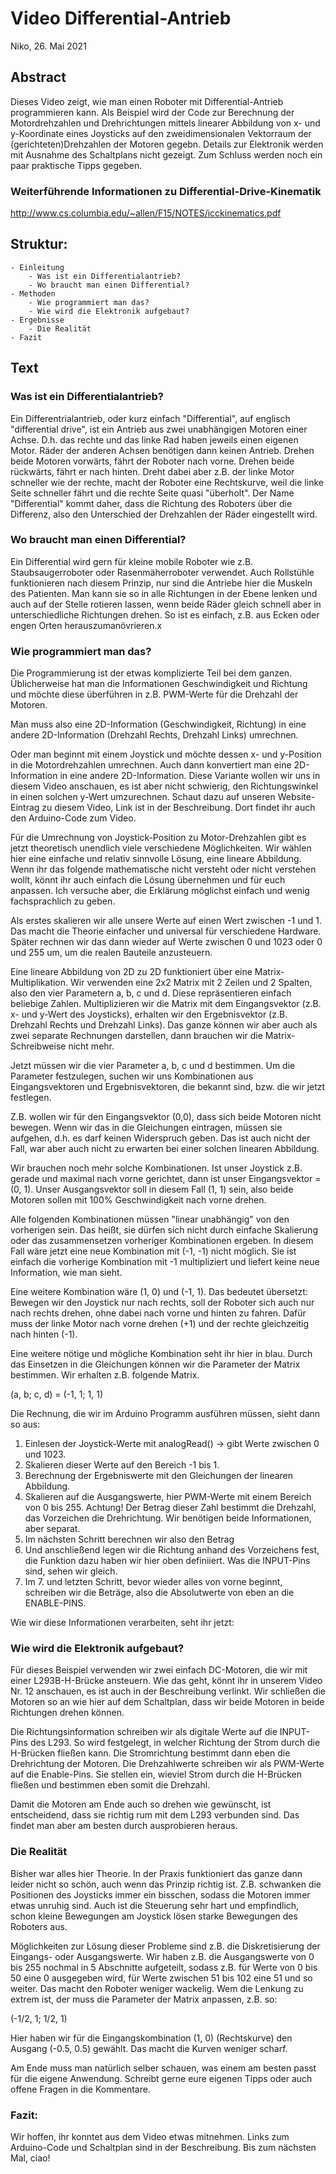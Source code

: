 # Video Differential-Antrieb
Niko, 26. Mai 2021

## Abstract

Dieses Video zeigt, wie man einen Roboter mit Differential-Antrieb programmieren kann. Als Beispiel wird der Code zur Berechnung der Motordrehzahlen und Drehrichtungen mittels linearer Abbildung von x- und y-Koordinate eines Joysticks auf den zweidimensionalen Vektorraum der (gerichteten)Drehzahlen der Motoren gegebn. Details zur Elektronik werden mit Ausnahme des Schaltplans nicht gezeigt. Zum Schluss werden noch ein paar praktische Tipps gegeben.

### Weiterführende Informationen zu Differential-Drive-Kinematik
http://www.cs.columbia.edu/~allen/F15/NOTES/icckinematics.pdf

## Struktur:
	- Einleitung
		- Was ist ein Differentialantrieb?
		- Wo braucht man einen Differential?
	- Methoden
		- Wie programmiert man das?
		- Wie wird die Elektronik aufgebaut?
	- Ergebnisse
		- Die Realität
	- Fazit

## Text

### Was ist ein Differentialantrieb?

Ein Differentrialantrieb, oder kurz einfach "Differential", auf englisch "differential drive", ist ein Antrieb aus zwei unabhängigen Motoren einer Achse. D.h. das rechte und das linke Rad haben jeweils einen eigenen Motor. Räder der anderen Achsen benötigen dann keinen Antrieb. Drehen beide Motoren vorwärts, fährt der Roboter nach vorne. Drehen beide rückwärts, fährt er nach hinten. Dreht dabei aber z.B. der linke Motor schneller wie der rechte, macht der Roboter eine Rechtskurve, weil die linke Seite schneller fährt und die rechte Seite quasi "überholt". Der Name "Differential" kommt daher, dass die Richtung des Roboters über die Differenz, also den Unterschied der Drehzahlen der Räder eingestellt wird.

### Wo braucht man einen Differential?

Ein Differential wird gern für kleine mobile Roboter wie z.B. Staubsaugerroboter oder Rasenmäherroboter verwendet. Auch Rollstühle funktionieren nach diesem Prinzip, nur sind die Antriebe hier die Muskeln des Patienten. Man kann sie so in alle Richtungen in der Ebene lenken und auch auf der Stelle rotieren lassen, wenn beide Räder gleich schnell aber in unterschiedliche Richtungen drehen. So ist es einfach, z.B. aus Ecken oder engen Orten herauszumanövrieren.x

### Wie programmiert man das?

Die Programmierung ist der etwas komplizierte Teil bei dem ganzen. Üblicherweise hat man die Informationen Geschwindigkeit und Richtung und möchte diese überführen in z.B. PWM-Werte für die Drehzahl der Motoren.

Man muss also eine 2D-Information (Geschwindigkeit, Richtung) in eine andere 2D-Information (Drehzahl Rechts, Drehzahl Links) umrechnen.

Oder man beginnt mit einem Joystick und möchte dessen x- und y-Position in die Motordrehzahlen umrechnen. Auch dann konvertiert man eine 2D-Information in eine andere 2D-Information. Diese Variante wollen wir uns in diesem Video anschauen, es ist aber nicht schwierig, den Richtungswinkel in einen solchen y-Wert umzurechnen. Schaut dazu auf unseren Website-Eintrag zu diesem Video, Link ist in der Beschreibung. Dort findet ihr auch den Arduino-Code zum Video.

Für die Umrechnung von Joystick-Position zu Motor-Drehzahlen gibt es jetzt theoretisch unendlich viele verschiedene Möglichkeiten. Wir wählen hier eine einfache und relativ sinnvolle Lösung, eine lineare Abbildung. Wenn ihr das folgende mathematische nicht versteht oder nicht verstehen wollt, könnt ihr auch einfach die Lösung übernehmen und für euch anpassen. Ich versuche aber, die Erklärung möglichst einfach und wenig fachsprachlich zu geben.

Als erstes skalieren wir alle unsere Werte auf einen Wert zwischen -1 und 1. Das macht die Theorie einfacher und universal für verschiedene Hardware. Später rechnen wir das dann wieder auf Werte zwischen 0 und 1023 oder 0 und 255 um, um die realen Bauteile anzusteuern.

Eine lineare Abbildung von 2D zu 2D funktioniert über eine Matrix-Multiplikation. Wir verwenden eine 2x2 Matrix mit 2 Zeilen und 2 Spalten, also den vier Parametern a, b, c und d. Diese repräsentieren einfach beliebige Zahlen. Multiplizieren wir die Matrix mit dem Eingangsvektor (z.B. x- und y-Wert des Joysticks), erhalten wir den Ergebnisvektor (z.B. Drehzahl Rechts und Drehzahl Links). Das ganze können wir aber auch als zwei separate Rechnungen darstellen, dann brauchen wir die Matrix-Schreibweise nicht mehr.

Jetzt müssen wir die vier Parameter a, b, c und d bestimmen. Um die Parameter festzulegen, suchen wir uns Kombinationen aus Eingangsvektoren und Ergebnisvektoren, die bekannt sind, bzw. die wir jetzt festlegen.

Z.B. wollen wir für den Eingangsvektor (0,0), dass sich beide Motoren nicht bewegen. Wenn wir das in die Gleichungen eintragen, müssen sie aufgehen, d.h. es darf keinen Widerspruch geben. Das ist auch nicht der Fall, war aber auch nicht zu erwarten bei einer solchen linearen Abbildung.

Wir brauchen noch mehr solche Kombinationen. Ist unser Joystick z.B. gerade und maximal nach vorne gerichtet, dann ist unser Eingangsvektor = (0, 1). Unser Ausgangsvektor soll in diesem Fall (1, 1) sein, also beide Motoren sollen mit 100% Geschwindigkeit nach vorne drehen.

Alle folgenden Kombinationen müssen "linear unabhängig" von den vorherigen sein. Das heißt, sie dürfen sich nicht durch einfache Skalierung oder das zusammensetzen vorheriger Kombinationen ergeben. In diesem Fall wäre jetzt eine neue Kombination mit (-1, -1) nicht möglich. Sie ist einfach die vorherige Kombination mit -1 multipliziert und liefert keine neue Information, wie man sieht.

Eine weitere Kombination wäre (1, 0) und (-1, 1). Das bedeutet übersetzt: Bewegen wir den Joystick nur nach rechts, soll der Roboter sich auch nur nach rechts drehen, ohne dabei nach vorne und hinten zu fahren. Dafür muss der linke Motor nach vorne drehen (+1) und der rechte gleichzeitig nach hinten (-1).

Eine weitere nötige und mögliche Kombination seht ihr hier in blau. Durch das Einsetzen in die Gleichungen können wir die Parameter der Matrix bestimmen. Wir erhalten z.B. folgende Matrix.

(a, b; c, d) = (-1, 1; 1, 1)

Die Rechnung, die wir im Arduino Programm ausführen müssen, sieht dann so aus:

1. Einlesen der Joystick-Werte mit analogRead() -> gibt Werte zwischen 0 und 1023.
2. Skalieren dieser Werte auf den Bereich -1 bis 1.
3. Berechnung der Ergebniswerte mit den Gleichungen der linearen Abbildung.
4. Skalieren auf die Ausgangswerte, hier PWM-Werte mit einem Bereich von 0 bis 255. Achtung! Der Betrag dieser Zahl bestimmt die Drehzahl, das Vorzeichen die Drehrichtung. Wir benötigen beide Informationen, aber separat.
5. Im nächsten Schritt berechnen wir also den Betrag
6. Und anschließend legen wir die Richtung anhand des Vorzeichens fest, die Funktion dazu haben wir hier oben definiiert. Was die INPUT-Pins sind, sehen wir gleich.
7. Im 7. und letzten Schritt, bevor wieder alles von vorne beginnt, schreiben wir die Beträge, also die Absolutwerte von eben an die ENABLE-PINS.

Wie wir diese Informationen verarbeiten, seht ihr jetzt:

### Wie wird die Elektronik aufgebaut?

Für dieses Beispiel verwenden wir zwei einfach DC-Motoren, die wir mit einer L293B-H-Brücke ansteuern. Wie das geht, könnt ihr in unserem Video Nr. 12 anschauen, es ist auch in der Beschreibung verlinkt. Wir schließen die Motoren so an wie hier auf dem Schaltplan, dass wir beide Motoren in beide Richtungen drehen können.

Die Richtungsinformation schreiben wir als digitale Werte auf die INPUT-Pins des L293. So wird festgelegt, in welcher Richtung der Strom durch die H-Brücken fließen kann. Die Stromrichtung bestimmt dann eben die Drehrichtung der Motoren. Die Drehzahlwerte schreiben wir als PWM-Werte auf die Enable-Pins. Sie stellen ein, wieviel Strom durch die H-Brücken fließen und bestimmen eben somit die Drehzahl.

Damit die Motoren am Ende auch so drehen wie gewünscht, ist entscheidend, dass sie richtig rum mit dem L293 verbunden sind. Das findet man aber am besten durch ausprobieren heraus.

### Die Realität

Bisher war alles hier Theorie. In der Praxis funktioniert das ganze dann leider nicht so schön, auch wenn das Prinzip richtig ist. Z.B. schwanken die Positionen des Joysticks immer ein bisschen, sodass die Motoren immer etwas unruhig sind. Auch ist die Steuerung sehr hart und empfindlich, schon kleine Bewegungen am Joystick lösen starke Bewegungen des Roboters aus.

Möglichkeiten zur Lösung dieser Probleme sind z.B. die Diskretisierung der Eingangs- oder Ausgangswerte. Wir haben z.B. die Ausgangswerte von 0 bis 255 nochmal in 5 Abschnitte aufgeteilt, sodass z.B. für Werte von 0 bis 50 eine 0 ausgegeben wird, für Werte zwischen 51 bis 102 eine 51 und so weiter. Das macht den Roboter weniger wackelig. Wem die Lenkung zu extrem ist, der muss die Parameter der Matrix anpassen, z.B. so: 

(-1/2, 1; 1/2, 1)

Hier haben wir für die Eingangskombination (1, 0) (Rechtskurve) den Ausgang (-0.5, 0.5) gewählt. Das macht die Kurven weniger scharf.

Am Ende muss man natürlich selber schauen, was einem am besten passt für die eigene Anwendung. Schreibt gerne eure eigenen Tipps oder auch offene Fragen in die Kommentare.

### Fazit:

Wir hoffen, ihr konntet aus dem Video etwas mitnehmen. Links zum Arduino-Code und Schaltplan sind in der Beschreibung. Bis zum nächsten Mal, ciao!
